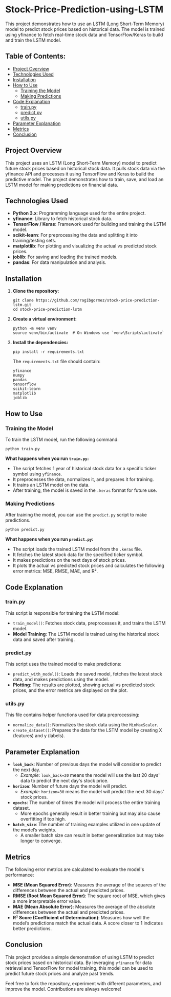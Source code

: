 # Stock-Price-Prediction-using-LSTM

This project demonstrates how to use an LSTM (Long Short-Term Memory) model to predict stock prices based on historical data. The model is trained using yfinance to fetch real-time stock data and TensorFlow/Keras to build and train the LSTM model.

## Table of Contents:
- [Project Overview](#project-overview)
- [Technologies Used](#technologies-used)
- [Installation](#installation)
- [How to Use](#how-to-use)
  - [Training the Model](#training-the-model)
  - [Making Predictions](#making-predictions)
- [Code Explanation](#code-explanation)
  - [train.py](#trainpy)
  - [predict.py](#predictpy)
  - [utils.py](#utilspy)
- [Parameter Explanation](#parameter-explanation)
- [Metrics](#metrics)
- [Conclusion](#conclusion)


## Project Overview
This project uses an LSTM (Long Short-Term Memory) model to predict future stock prices based on historical stock data. It pulls stock data via the yfinance API and processes it using TensorFlow and Keras to build the predictive model. The project demonstrates how to train, save, and load an LSTM model for making predictions on financial data.

## Technologies Used
- **Python 3.x**: Programming language used for the entire project.
- **yfinance**: Library to fetch historical stock data.
- **TensorFlow / Keras**: Framework used for building and training the LSTM model.
- **scikit-learn**: For preprocessing the data and splitting it into training/testing sets.
- **matplotlib**: For plotting and visualizing the actual vs predicted stock prices.
- **joblib**: For saving and loading the trained models.
- **pandas**: For data manipulation and analysis.

## Installation

1.  **Clone the repository:**

        git clone https://github.com/ragibgormez/stock-price-prediction-lstm.git
        cd stock-price-prediction-lstm

2.  **Create a virtual environment:**

        python -m venv venv
        source venv/bin/activate  # On Windows use `venv\Scripts\activate`

3.  **Install the dependencies:**

        pip install -r requirements.txt

    The `requirements.txt` file should contain:

        yfinance
        numpy
        pandas
        tensorflow
        scikit-learn
        matplotlib
        joblib

## How to Use

### Training the Model
To train the LSTM model, run the following command:

    python train.py

**What happens when you run `train.py`:**
- The script fetches 1 year of historical stock data for a specific ticker symbol using `yfinance`.
- It preprocesses the data, normalizes it, and prepares it for training.
- It trains an LSTM model on the data.
- After training, the model is saved in the `.keras` format for future use.

### Making Predictions
After training the model, you can use the `predict.py` script to make predictions.

    python predict.py

**What happens when you run `predict.py`:**
- The script loads the trained LSTM model from the `.keras` file.
- It fetches the latest stock data for the specified ticker symbol.
- It makes predictions on the next days of stock prices.
- It plots the actual vs predicted stock prices and calculates the following error metrics: MSE, RMSE, MAE, and R².

## Code Explanation

### train.py
This script is responsible for training the LSTM model:
- `train_model()`: Fetches stock data, preprocesses it, and trains the LSTM model.
- **Model Training**: The LSTM model is trained using the historical stock data and saved after training.

### predict.py
This script uses the trained model to make predictions:
- `predict_with_model()`: Loads the saved model, fetches the latest stock data, and makes predictions using the model.
- **Plotting**: The results are plotted, showing actual vs predicted stock prices, and the error metrics are displayed on the plot.

### utils.py
This file contains helper functions used for data preprocessing:
- `normalize_data()`: Normalizes the stock data using the `MinMaxScaler`.
- `create_dataset()`: Prepares the data for the LSTM model by creating X (features) and y (labels).

## Parameter Explanation
- **`look_back`**: Number of previous days the model will consider to predict the next day.
  - *Example*: `look_back=20` means the model will use the last 20 days' data to predict the next day's stock price.
- **`horizon`**: Number of future days the model will predict.
  - *Example*: `horizon=30` means the model will predict the next 30 days' stock prices.
- **`epochs`**: The number of times the model will process the entire training dataset.
  - More epochs generally result in better training but may also cause overfitting if too high.
- **`batch_size`**: The number of training examples utilized in one update of the model’s weights.
  - A smaller batch size can result in better generalization but may take longer to converge.

## Metrics
The following error metrics are calculated to evaluate the model's performance:
- **MSE (Mean Squared Error)**: Measures the average of the squares of the differences between the actual and predicted prices.
- **RMSE (Root Mean Squared Error)**: The square root of MSE, which gives a more interpretable error value.
- **MAE (Mean Absolute Error)**: Measures the average of the absolute differences between the actual and predicted prices.
- **R² Score (Coefficient of Determination)**: Measures how well the model’s predictions match the actual data. A score closer to 1 indicates better predictions.

## Conclusion
This project provides a simple demonstration of using LSTM to predict stock prices based on historical data. By leveraging `yfinance` for data retrieval and TensorFlow for model training, this model can be used to predict future stock prices and analyze past trends.

Feel free to fork the repository, experiment with different parameters, and improve the model. Contributions are always welcome!
